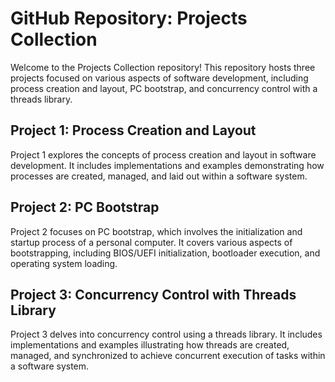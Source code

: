 # GitHub Repository: Projects Collection

Welcome to the Projects Collection repository! This repository hosts three projects focused on various aspects of software development, including process creation and layout, PC bootstrap, and concurrency control with a threads library.

## Project 1: Process Creation and Layout

Project 1 explores the concepts of process creation and layout in software development. It includes implementations and examples demonstrating how processes are created, managed, and laid out within a software system.

## Project 2: PC Bootstrap

Project 2 focuses on PC bootstrap, which involves the initialization and startup process of a personal computer. It covers various aspects of bootstrapping, including BIOS/UEFI initialization, bootloader execution, and operating system loading.

## Project 3: Concurrency Control with Threads Library

Project 3 delves into concurrency control using a threads library. It includes implementations and examples illustrating how threads are created, managed, and synchronized to achieve concurrent execution of tasks within a software system.

